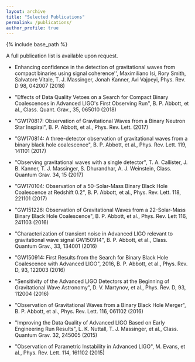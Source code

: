 ```yaml
---
layout: archive
title: "Selected Publications"
permalink: /publications/
author_profile: true
---
```


{% include base_path %}

A full publication list is available upon request.
* Enhancing confidence in the detection of gravitational waves from compact binaries using signal coherence'', Maximiliano Isi, Rory Smith, Salvatore Vitale, T. J. Massinger, Jonah Kanner, Avi Vajpeyi, Phys. Rev. D 98, 042007 (2018)

* "Effects of Data Quality Vetoes on a Search for Compact Binary Coalescences in Advanced LIGO's First Observing Run", B. P. Abbott, et al., Class. Quant. Grav., 35, 065010 (2018)

* "GW170817: Observation of Gravitational Waves from a Binary Neutron Star Inspiral", B. P. Abbott, et al., Phys. Rev. Lett. (2017)

* "GW170814: A three-detector observation of gravitational waves from a binary black hole coalescence", B. P. Abbott, et al., Phys. Rev. Lett. 119, 141101 (2017)

* "Observing gravitational waves with a single detector", T. A. Callister, J. B. Kanner, T. J. Massinger, S. Dhurandhar, A. J. Weinstein, Class. Quantum Grav. 34, 15 (2017)

* "GW170104: Observation of a 50-Solar-Mass Binary Black Hole Coalescence at Redshift 0.2", B. P. Abbott, et al., Phys. Rev. Lett. 118, 221101 (2017)

* "GW151226: Observation of Gravitational Waves from a 22-Solar-Mass Binary Black Hole Coalescence", B. P. Abbott, et al., Phys. Rev. Lett 116, 241103 (2016)

* "Characterization of transient noise in Advanced LIGO relevant to gravitational wave signal GW150914", B. P. Abbott, et al., Class. Quantum Grav., 33, 134001 (2016)

* "GW150914: First Results from the Search for Binary Black Hole Coalescence with Advanced LIGO", 2016, B. P. Abbott, et al., Phys. Rev. D, 93, 122003 (2016)

* "Sensitivity of the Advanced LIGO Detectors at the Beginning of Gravitational Wave Astronomy", D. V. Martynov, et al., Phys. Rev. D, 93, 112004 (2016)

* "Observation of Gravitational Waves from a Binary Black Hole Merger", B. P. Abbott, et al., Phys. Rev. Lett. 116, 061102 (2016)

* "Improving the Data Quality of Advanced LIGO Based on Early Engineering Run Results", L. K. Nuttall, T. J. Massinger, et al., Class. Quantum Grav. 32, 245005 (2015)

* "Observation of Parametric Instability in Advanced LIGO", M. Evans, et al., Phys. Rev. Lett. 114, 161102 (2015)

